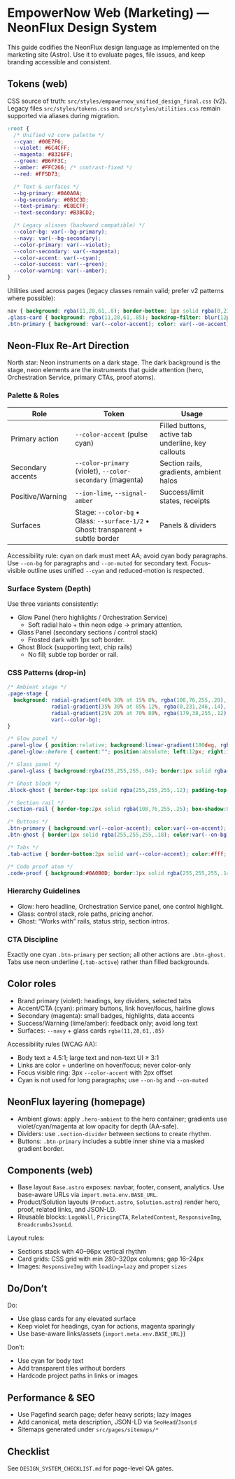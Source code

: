# EmpowerNow Web (Marketing) — NeonFlux Design System

This guide codifies the NeonFlux design language as implemented on the marketing site (Astro). Use it to evaluate pages, file issues, and keep branding accessible and consistent.

## Tokens (web)

CSS source of truth: `src/styles/empowernow_unified_design_final.css` (v2). Legacy files `src/styles/tokens.css` and `src/styles/utilities.css` remain supported via aliases during migration.

```css
:root {
  /* Unified v2 core palette */
  --cyan: #00E7F6;
  --violet: #6C4CFF;
  --magenta: #B326FF;
  --green: #B6FF3C;
  --amber: #FFC266; /* contrast-fixed */
  --red: #FF5D73;

  /* Text & surfaces */
  --bg-primary: #0A0A0A;
  --bg-secondary: #0B1C3D;
  --text-primary: #E8ECFF;
  --text-secondary: #B3BCD2;

  /* Legacy aliases (backward compatible) */
  --color-bg: var(--bg-primary);
  --navy: var(--bg-secondary);
  --color-primary: var(--violet);
  --color-secondary: var(--magenta);
  --color-accent: var(--cyan);
  --color-success: var(--green);
  --color-warning: var(--amber);
}
```

Utilities used across pages (legacy classes remain valid; prefer v2 patterns where possible):

```css
nav { background: rgba(11,28,61,.8); border-bottom: 1px solid rgba(0,231,246,.2) }
.glass-card { background: rgba(11,28,61,.85); backdrop-filter: blur(12px); border: 1px solid rgba(255,255,255,.1) }
.btn-primary { background: var(--color-accent); color: var(--on-accent) }
```

## Neon‑Flux Re‑Art Direction

North star: Neon instruments on a dark stage. The dark background is the stage, neon elements are the instruments that guide attention (hero, Orchestration Service, primary CTAs, proof atoms).

### Palette & Roles

| Role | Token | Usage |
| --- | --- | --- |
| Primary action | `--color-accent` (pulse cyan) | Filled buttons, active tab underline, key callouts |
| Secondary accents | `--color-primary` (violet), `--color-secondary` (magenta) | Section rails, gradients, ambient halos |
| Positive/Warning | `--ion-lime`, `--signal-amber` | Success/limit states, receipts |
| Surfaces | Stage: `--color-bg` • Glass: `--surface-1/2` • Ghost: transparent + subtle border | Panels & dividers |

Accessibility rule: cyan on dark must meet AA; avoid cyan body paragraphs. Use `--on-bg` for paragraphs and `--on-muted` for secondary text. Focus-visible outline uses unified `--cyan` and reduced-motion is respected.

### Surface System (Depth)

Use three variants consistently:

- Glow Panel (hero highlights / Orchestration Service)
  - Soft radial halo + thin neon edge → primary attention.
- Glass Panel (secondary sections / control stack)
  - Frosted dark with 1px soft border.
- Ghost Block (supporting text, chip rails)
  - No fill; subtle top border or rail.

### CSS Patterns (drop‑in)

```css
/* Ambient stage */
.page-stage {
  background: radial-gradient(40% 30% at 15% 8%, rgba(108,76,255,.20), transparent 60%),
              radial-gradient(35% 30% at 85% 12%, rgba(0,231,246,.14), transparent 60%),
              radial-gradient(25% 20% at 70% 80%, rgba(179,38,255,.12), transparent 70%),
              var(--color-bg);
}

/* Glow panel */
.panel-glow { position:relative; background:linear-gradient(180deg, rgba(255,255,255,.06), rgba(255,255,255,.04)); border:1px solid rgba(0,231,246,.25); border-radius:16px; box-shadow:0 0 0 1px rgba(0,231,246,.12) inset, 0 20px 60px rgba(0,231,246,.15), 0 10px 30px rgba(108,76,255,.10); }
.panel-glow::before { content:""; position:absolute; left:12px; right:12px; top:0; height:2px; border-radius:2px; background:linear-gradient(90deg, var(--color-primary), var(--color-accent), var(--color-secondary)); opacity:.7; }

/* Glass panel */
.panel-glass { background:rgba(255,255,255,.04); border:1px solid rgba(255,255,255,.12); border-radius:14px; box-shadow:0 8px 24px rgba(0,0,0,.25); }

/* Ghost block */
.block-ghost { border-top:1px solid rgba(255,255,255,.12); padding-top:16px; }

/* Section rail */
.section-rail { border-top:2px solid rgba(108,76,255,.25); box-shadow:0 1px 0 0 rgba(0,231,246,.18) inset; }

/* Buttons */
.btn-primary { background:var(--color-accent); color:var(--on-accent); border-radius:12px; box-shadow:0 8px 24px rgba(0,231,246,.25); }
.btn-ghost { border:1px solid rgba(255,255,255,.18); color:var(--on-bg); background:transparent; border-radius:12px; }

/* Tabs */
.tab-active { border-bottom:2px solid var(--color-accent); color:#fff; }

/* Code proof atom */
.code-proof { background:#0A0B0D; border:1px solid rgba(255,255,255,.14); border-radius:12px; padding:16px; box-shadow:0 0 0 1px rgba(0,231,246,.12) inset; font:500 14px/1.6 ui-monospace,Menlo,Consolas,monospace; color:#E6E6E6; }
```

### Hierarchy Guidelines

- Glow: hero headline, Orchestration Service panel, one control highlight.
- Glass: control stack, role paths, pricing anchor.
- Ghost: “Works with” rails, status strip, section intros.

### CTA Discipline

Exactly one cyan `.btn-primary` per section; all other actions are `.btn-ghost`. Tabs use neon underline (`.tab-active`) rather than filled backgrounds.

## Color roles

- Brand primary (violet): headings, key dividers, selected tabs
- Accent/CTA (cyan): primary buttons, link hover/focus, hairline glows
- Secondary (magenta): small badges, highlights, data accents
- Success/Warning (lime/amber): feedback only; avoid long text
- Surfaces: `--navy` + glass cards `rgba(11,28,61,.85)`

Accessibility rules (WCAG AA):

- Body text ≥ 4.5:1; large text and non-text UI ≥ 3:1
- Links are color + underline on hover/focus; never color-only
- Focus visible ring: 3px `--color-accent` with 2px offset
- Cyan is not used for long paragraphs; use `--on-bg` and `--on-muted`

## NeonFlux layering (homepage)
- Ambient glows: apply `.hero-ambient` to the hero container; gradients use violet/cyan/magenta at low opacity for depth (AA-safe).
- Dividers: use `.section-divider` between sections to create rhythm.
- Buttons: `.btn-primary` includes a subtle inner shine via a masked gradient border.

## Components (web)

- Base layout `Base.astro` exposes: navbar, footer, consent, analytics. Use base-aware URLs via `import.meta.env.BASE_URL`.
- Product/Solution layouts (`Product.astro`, `Solution.astro`) render hero, proof, related links, and JSON-LD.
- Reusable blocks: `LogoWall`, `PricingCTA`, `RelatedContent`, `ResponsiveImg`, `BreadcrumbsJsonLd`.

Layout rules:

- Sections stack with 40–96px vertical rhythm
- Card grids: CSS grid with min 280–320px columns; gap 16–24px
- Images: `ResponsiveImg` with `loading=lazy` and proper `sizes`

## Do/Don’t

Do:
- Use glass cards for any elevated surface
- Keep violet for headings, cyan for actions, magenta sparingly
- Use base-aware links/assets (`import.meta.env.BASE_URL}`)

Don’t:
- Use cyan for body text
- Add transparent tiles without borders
- Hardcode project paths in links or images

## Performance & SEO

- Use Pagefind search page; defer heavy scripts; lazy images
- Add canonical, meta description, JSON-LD via `SeoHead`/`JsonLd`
- Sitemaps generated under `src/pages/sitemaps/*`

## Checklist

See `DESIGN_SYSTEM_CHECKLIST.md` for page-level QA gates.



